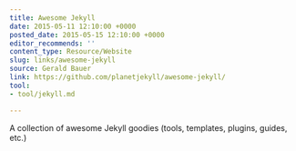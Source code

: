 ```yaml
---
title: Awesome Jekyll
date: 2015-05-11 12:10:00 +0000
posted_date: 2015-05-15 12:10:00 +0000
editor_recommends: ''
content_type: Resource/Website
slug: links/awesome-jekyll
source: Gerald Bauer
link: https://github.com/planetjekyll/awesome-jekyll/
tool:
- tool/jekyll.md

---
```

A collection of awesome Jekyll goodies (tools, templates, plugins, guides, etc.)



